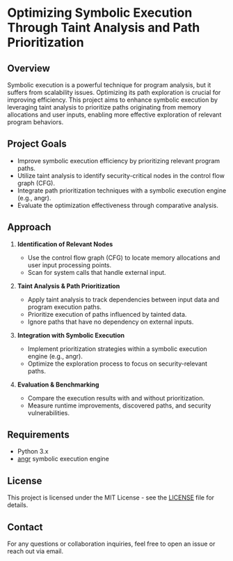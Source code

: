 # Optimizing Symbolic Execution Through Taint Analysis and Path Prioritization

## Overview

Symbolic execution is a powerful technique for program analysis, but it suffers from scalability issues. Optimizing its path exploration is crucial for improving efficiency. This project aims to enhance symbolic execution by leveraging taint analysis to prioritize paths originating from memory allocations and user inputs, enabling more effective exploration of relevant program behaviors.

## Project Goals

- Improve symbolic execution efficiency by prioritizing relevant program paths.
- Utilize taint analysis to identify security-critical nodes in the control flow graph (CFG).
- Integrate path prioritization techniques with a symbolic execution engine (e.g., angr).
- Evaluate the optimization effectiveness through comparative analysis.

## Approach

1. **Identification of Relevant Nodes**
   - Use the control flow graph (CFG) to locate memory allocations and user input processing points.
   - Scan for system calls that handle external input.

2. **Taint Analysis & Path Prioritization**
   - Apply taint analysis to track dependencies between input data and program execution paths.
   - Prioritize execution of paths influenced by tainted data.
   - Ignore paths that have no dependency on external inputs.

3. **Integration with Symbolic Execution**
   - Implement prioritization strategies within a symbolic execution engine (e.g., angr).
   - Optimize the exploration process to focus on security-relevant paths.

4. **Evaluation & Benchmarking**
   - Compare the execution results with and without prioritization.
   - Measure runtime improvements, discovered paths, and security vulnerabilities.

## Requirements

- Python 3.x
- [angr](https://angr.io/) symbolic execution engine

## License

This project is licensed under the MIT License - see the [LICENSE](LICENSE) file for details.

## Contact

For any questions or collaboration inquiries, feel free to open an issue or reach out via email.

